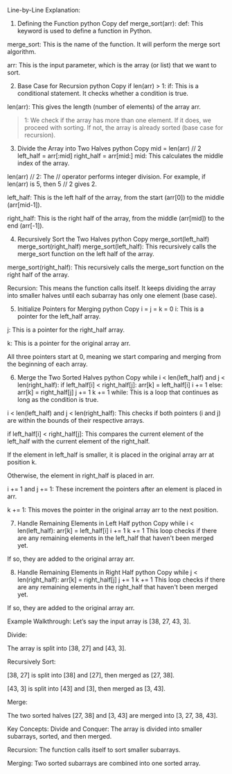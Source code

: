 Line-by-Line Explanation:
1. Defining the Function
python
Copy
def merge_sort(arr):
def: This keyword is used to define a function in Python.

merge_sort: This is the name of the function. It will perform the merge sort algorithm.

arr: This is the input parameter, which is the array (or list) that we want to sort.

2. Base Case for Recursion
python
Copy
if len(arr) > 1:
if: This is a conditional statement. It checks whether a condition is true.

len(arr): This gives the length (number of elements) of the array arr.

> 1: We check if the array has more than one element. If it does, we proceed with sorting. If not, the array is already sorted (base case for recursion).

3. Divide the Array into Two Halves
python
Copy
mid = len(arr) // 2
left_half = arr[:mid]
right_half = arr[mid:]
mid: This calculates the middle index of the array.

len(arr) // 2: The // operator performs integer division. For example, if len(arr) is 5, then 5 // 2 gives 2.

left_half: This is the left half of the array, from the start (arr[0]) to the middle (arr[mid-1]).

right_half: This is the right half of the array, from the middle (arr[mid]) to the end (arr[-1]).

4. Recursively Sort the Two Halves
python
Copy
merge_sort(left_half)
merge_sort(right_half)
merge_sort(left_half): This recursively calls the merge_sort function on the left half of the array.

merge_sort(right_half): This recursively calls the merge_sort function on the right half of the array.

Recursion: This means the function calls itself. It keeps dividing the array into smaller halves until each subarray has only one element (base case).

5. Initialize Pointers for Merging
python
Copy
i = j = k = 0
i: This is a pointer for the left_half array.

j: This is a pointer for the right_half array.

k: This is a pointer for the original array arr.

All three pointers start at 0, meaning we start comparing and merging from the beginning of each array.

6. Merge the Two Sorted Halves
python
Copy
while i < len(left_half) and j < len(right_half):
    if left_half[i] < right_half[j]:
        arr[k] = left_half[i]
        i += 1
    else:
        arr[k] = right_half[j]
        j += 1
    k += 1
while: This is a loop that continues as long as the condition is true.

i < len(left_half) and j < len(right_half): This checks if both pointers (i and j) are within the bounds of their respective arrays.

if left_half[i] < right_half[j]: This compares the current element of the left_half with the current element of the right_half.

If the element in left_half is smaller, it is placed in the original array arr at position k.

Otherwise, the element in right_half is placed in arr.

i += 1 and j += 1: These increment the pointers after an element is placed in arr.

k += 1: This moves the pointer in the original array arr to the next position.

7. Handle Remaining Elements in Left Half
python
Copy
while i < len(left_half):
    arr[k] = left_half[i]
    i += 1
    k += 1
This loop checks if there are any remaining elements in the left_half that haven't been merged yet.

If so, they are added to the original array arr.

8. Handle Remaining Elements in Right Half
python
Copy
while j < len(right_half):
    arr[k] = right_half[j]
    j += 1
    k += 1
This loop checks if there are any remaining elements in the right_half that haven't been merged yet.

If so, they are added to the original array arr.

Example Walkthrough:
Let’s say the input array is [38, 27, 43, 3].

Divide:

The array is split into [38, 27] and [43, 3].

Recursively Sort:

[38, 27] is split into [38] and [27], then merged as [27, 38].

[43, 3] is split into [43] and [3], then merged as [3, 43].

Merge:

The two sorted halves [27, 38] and [3, 43] are merged into [3, 27, 38, 43].

Key Concepts:
Divide and Conquer: The array is divided into smaller subarrays, sorted, and then merged.

Recursion: The function calls itself to sort smaller subarrays.

Merging: Two sorted subarrays are combined into one sorted array.
